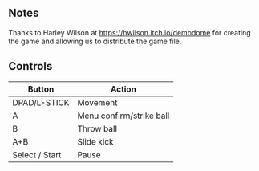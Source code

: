 ## Notes

Thanks to Harley Wilson at https://hwilson.itch.io/demodome for creating the game and allowing us to distribute the game file.

## Controls

| Button | Action |
|--|--| 
|DPAD/L-STICK|Movement|
|A|Menu confirm/strike ball|
|B|Throw ball|
|A+B|Slide kick|
|Select / Start|Pause|


